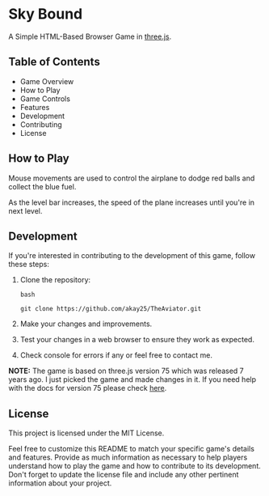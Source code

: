 # Sky Bound
A Simple HTML-Based Browser Game in [three.js](https://threejs.org/).


## Table of Contents
- Game Overview
- How to Play
- Game Controls
- Features
- Development
- Contributing
- License



## How to Play
Mouse movements are used to control the airplane to dodge red balls and collect the blue fuel. 

As the level bar increases, the speed of the plane increases until you're in next level.

## Development
If you're interested in contributing to the development of this game, follow these steps:

1. Clone the repository:

    ```
    bash

    git clone https://github.com/akay25/TheAviator.git
    ```

2. Make your changes and improvements.

3. Test your changes in a web browser to ensure they work as expected.

4. Check console for errors if any or feel free to contact me.

**NOTE:** The game is based on three.js version 75 which was released 7 years ago. I just picked the game and made changes in it. If you need help with the docs for version 75 please check [here](https://github.com/mrdoob/three.js/tree/r75).

## License

This project is licensed under the MIT License.

Feel free to customize this README to match your specific game's details and features. Provide as much information as necessary to help players understand how to play the game and how to contribute to its development. Don't forget to update the license file and include any other pertinent information about your project.
